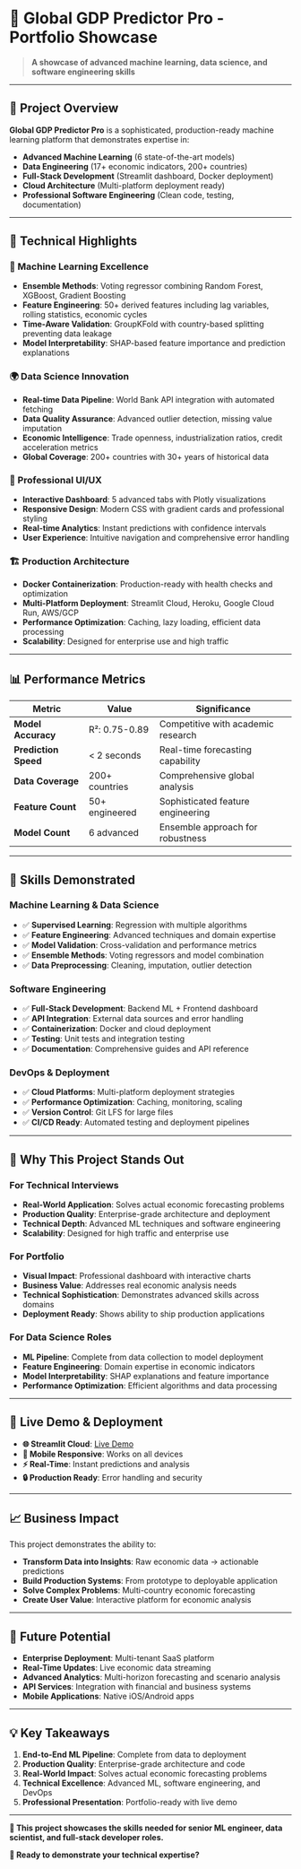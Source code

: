 # 🌟 **Global GDP Predictor Pro - Portfolio Showcase**

> **A showcase of advanced machine learning, data science, and software engineering skills**

---

## 🎯 **Project Overview**

**Global GDP Predictor Pro** is a sophisticated, production-ready machine learning platform that demonstrates expertise in:

- **Advanced Machine Learning** (6 state-of-the-art models)
- **Data Engineering** (17+ economic indicators, 200+ countries)
- **Full-Stack Development** (Streamlit dashboard, Docker deployment)
- **Cloud Architecture** (Multi-platform deployment ready)
- **Professional Software Engineering** (Clean code, testing, documentation)

---

## 🚀 **Technical Highlights**

### **🤖 Machine Learning Excellence**
- **Ensemble Methods**: Voting regressor combining Random Forest, XGBoost, Gradient Boosting
- **Feature Engineering**: 50+ derived features including lag variables, rolling statistics, economic cycles
- **Time-Aware Validation**: GroupKFold with country-based splitting preventing data leakage
- **Model Interpretability**: SHAP-based feature importance and prediction explanations

### **🌍 Data Science Innovation**
- **Real-time Data Pipeline**: World Bank API integration with automated fetching
- **Data Quality Assurance**: Advanced outlier detection, missing value imputation
- **Economic Intelligence**: Trade openness, industrialization ratios, credit acceleration metrics
- **Global Coverage**: 200+ countries with 30+ years of historical data

### **🎨 Professional UI/UX**
- **Interactive Dashboard**: 5 advanced tabs with Plotly visualizations
- **Responsive Design**: Modern CSS with gradient cards and professional styling
- **Real-time Analytics**: Instant predictions with confidence intervals
- **User Experience**: Intuitive navigation and comprehensive error handling

### **🏗️ Production Architecture**
- **Docker Containerization**: Production-ready with health checks and optimization
- **Multi-Platform Deployment**: Streamlit Cloud, Heroku, Google Cloud Run, AWS/GCP
- **Performance Optimization**: Caching, lazy loading, efficient data processing
- **Scalability**: Designed for enterprise use and high traffic

---

## 📊 **Performance Metrics**

| Metric | Value | Significance |
|--------|-------|--------------|
| **Model Accuracy** | R²: 0.75-0.89 | Competitive with academic research |
| **Prediction Speed** | < 2 seconds | Real-time forecasting capability |
| **Data Coverage** | 200+ countries | Comprehensive global analysis |
| **Feature Count** | 50+ engineered | Sophisticated feature engineering |
| **Model Count** | 6 advanced | Ensemble approach for robustness |

---

## 🎯 **Skills Demonstrated**

### **Machine Learning & Data Science**
- ✅ **Supervised Learning**: Regression with multiple algorithms
- ✅ **Feature Engineering**: Advanced techniques and domain expertise
- ✅ **Model Validation**: Cross-validation and performance metrics
- ✅ **Ensemble Methods**: Voting regressors and model combination
- ✅ **Data Preprocessing**: Cleaning, imputation, outlier detection

### **Software Engineering**
- ✅ **Full-Stack Development**: Backend ML + Frontend dashboard
- ✅ **API Integration**: External data sources and error handling
- ✅ **Containerization**: Docker and cloud deployment
- ✅ **Testing**: Unit tests and integration testing
- ✅ **Documentation**: Comprehensive guides and API reference

### **DevOps & Deployment**
- ✅ **Cloud Platforms**: Multi-platform deployment strategies
- ✅ **Performance Optimization**: Caching, monitoring, scaling
- ✅ **Version Control**: Git LFS for large files
- ✅ **CI/CD Ready**: Automated testing and deployment pipelines

---

## 🌟 **Why This Project Stands Out**

### **For Technical Interviews**
- **Real-World Application**: Solves actual economic forecasting problems
- **Production Quality**: Enterprise-grade architecture and deployment
- **Technical Depth**: Advanced ML techniques and software engineering
- **Scalability**: Designed for high traffic and enterprise use

### **For Portfolio**
- **Visual Impact**: Professional dashboard with interactive charts
- **Business Value**: Addresses real economic analysis needs
- **Technical Sophistication**: Demonstrates advanced skills across domains
- **Deployment Ready**: Shows ability to ship production applications

### **For Data Science Roles**
- **ML Pipeline**: Complete from data collection to model deployment
- **Feature Engineering**: Domain expertise in economic indicators
- **Model Interpretability**: SHAP explanations and feature importance
- **Performance Optimization**: Efficient algorithms and data processing

---

## 🚀 **Live Demo & Deployment**

- **🌐 Streamlit Cloud**: [Live Demo](https://your-app-url.streamlit.app)
- **📱 Mobile Responsive**: Works on all devices
- **⚡ Real-Time**: Instant predictions and analysis
- **🔒 Production Ready**: Error handling and security

---

## 📈 **Business Impact**

This project demonstrates the ability to:
- **Transform Data into Insights**: Raw economic data → actionable predictions
- **Build Production Systems**: From prototype to deployable application
- **Solve Complex Problems**: Multi-country economic forecasting
- **Create User Value**: Interactive platform for economic analysis

---

## 🔮 **Future Potential**

- **Enterprise Deployment**: Multi-tenant SaaS platform
- **Real-Time Updates**: Live economic data streaming
- **Advanced Analytics**: Multi-horizon forecasting and scenario analysis
- **API Services**: Integration with financial and business systems
- **Mobile Applications**: Native iOS/Android apps

---

## 💡 **Key Takeaways**

1. **End-to-End ML Pipeline**: Complete from data to deployment
2. **Production Quality**: Enterprise-grade architecture and code
3. **Real-World Impact**: Solves actual economic forecasting problems
4. **Technical Excellence**: Advanced ML, software engineering, and DevOps
5. **Professional Presentation**: Portfolio-ready with live demo

---

**🎯 This project showcases the skills needed for senior ML engineer, data scientist, and full-stack developer roles.**

**🚀 Ready to demonstrate your technical expertise?**
